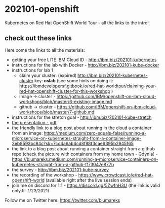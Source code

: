 # 202101-openshift
Kubernetes on Red Hat OpenShift World Tour - all the links to the intro!

## check out these links
Here come the links to all the materials:
- getting your free LITE IBM Cloud ID - http://ibm.biz/202101-kubernetes
- instructions for the lab with Docker  -  http://ibm.biz/202101-kube-docker 
- instructions for lab 1
  - claim your cluster: (expired) http://ibm.biz/202101-kubernetes-cluster key: **oslab** (see some hints on doing it: https://ibmdevelopersf.gitbook.io/red-hat-worldtour/claiming-your-red-hat-openshift-cluster-for-this-workshop )
  - image -> cluster - https://github.com/IBM/openshift-on-ibm-cloud-workshops/blob/master/6-existing-image.md
  - github -> cluster - https://github.com/IBM/openshift-on-ibm-cloud-workshops/blob/master/7-github.md
- instructions for the stretch goal - http://ibm.biz/202101-kube-stretch 
- [the presentation - pdf](202101-Containers-101-openshift.pdf)
- the friendly link to a blog post about running in the cloud a container from an image: https://medium.com/zero-equals-false/running-a-microservice-on-kubernetes-straight-from-a-container-image-3eb8593bc94c?sk=7cc4a9ab4cd8f88f3cae9395b2945165
- the link to a blog post about running a container straight from a github repo (check the picture with containers from my home town - Gdynia) - https://blumareks.medium.com/running-a-microservice-containers-on-kubernetes-straight-from-a-github-ff73047e877b
- the survey - http://ibm.biz/202101-kube-survey
- the recording of the workshop - https://www.crowdcast.io/e/red-hat-openshift-world (available right after the live session ends)
- join me on discord for 1:1 - https://discord.gg/5ZwfnH3U (the link is valid only till 1/23/2021)

Follow me on Twitter here: https://twitter.com/blumareks
